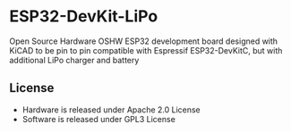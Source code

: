 # ESP32-DevKit-LiPo
Open Source Hardware OSHW ESP32 development board designed with KiCAD to be pin to pin compatible with Espressif ESP32-DevKitC, but with additional LiPo charger and battery

## License
* Hardware is released under Apache 2.0 License
* Software is released under GPL3 License
